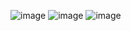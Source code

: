 ![image](https://github.com/user-attachments/assets/df3862fd-5dd6-4475-900e-2b59786c65b4)
![image](https://github.com/user-attachments/assets/e542dff6-4a7c-4504-939d-66a60aa6e006)
![image](https://github.com/user-attachments/assets/159f4822-2931-40b3-9954-93935af48cdc)

 
